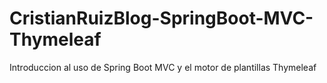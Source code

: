 # CristianRuizBlog-SpringBoot-MVC-Thymeleaf
Introduccion al uso de Spring Boot MVC y el motor de plantillas Thymeleaf
